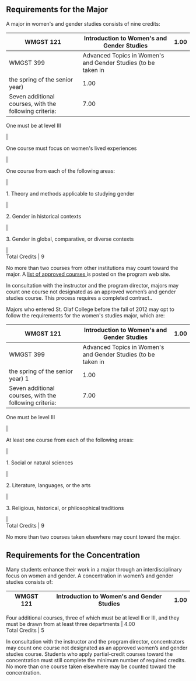 ##  Requirements for the Major

A major in women's and gender studies consists of nine credits:

WMGST 121  |  Introduction to Women's and Gender Studies  |  1.00  
---|---|---  
WMGST 399  |  Advanced Topics in Women's and Gender Studies (to be taken in
the spring of the senior year)  |  1.00  
Seven additional courses, with the following criteria:  |  7.00  
  
One must be at level III

|  
  
One course must focus on women's lived experiences

|  
  
One course from each of the following areas:

|  
  
1\. Theory and methods applicable to studying gender

|  
  
2\. Gender in historical contexts

|  
  
3\. Gender in global, comparative, or diverse contexts

|  
Total Credits  |  9  
  
No more than two courses from other institutions may count toward the major. A
[ list of approved courses ](http://wp.stolaf.edu/womens-gender-studies/) is
posted on the program web site.

In consultation with the instructor and the program director, majors may count
one course not designated as an approved women’s and gender studies course.
This process requires a completed contract..

Majors who entered St. Olaf College before the fall of 2012 may opt to follow
the requirements for the women's studies major, which are:

WMGST 121  |  Introduction to Women's and Gender Studies  |  1.00  
---|---|---  
WMGST 399  |  Advanced Topics in Women's and Gender Studies (to be taken in
the spring of the senior year)  1  |  1.00  
Seven additional courses, with the following criteria:  |  7.00  
  
One must be level III

|  
  
At least one course from each of the following areas:

|  
  
1\. Social or natural sciences

|  
  
2\. Literature, languages, or the arts

|  
  
3\. Religious, historical, or philosophical traditions

|  
Total Credits  |  9  
  
No more than two courses taken elsewhere may count toward the major.

##  Requirements for the Concentration

Many students enhance their work in a major through an interdisciplinary focus
on women and gender. A concentration in women’s and gender studies consists
of:

WMGST 121  |  Introduction to Women's and Gender Studies  |  1.00  
---|---|---  
Four additional courses, three of which must be at level II or III, and they
must be drawn from at least three departments  |  4.00  
Total Credits  |  5  
  
In consultation with the instructor and the program director, concentrators
may count one course not designated as an approved women’s and gender studies
course. Students who apply partial-credit courses toward the concentration
must still complete the minimum number of required credits. No more than one
course taken elsewhere may be counted toward the concentration.

